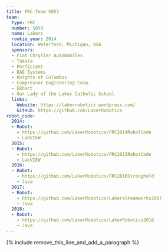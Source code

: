 ```yaml
---
title: FRC Team 5053
team:
  type: FRC
  number: 5053
  name: Lakers
  rookie_year: 2014
  location: Waterford, Michigan, USA
  sponsors:
  - Fiat Chrysler Automobiles
  - Takata
  - Perficient
  - BAE Systems
  - Knights of Columbus
  - Compressor Engineering Corp.
  - Ekhart
  - Our Lady of the Lakes Catholic School
  links:
    Website: https://lakerrobotics.wordpress.com/
    GitHub: https://github.com/LakerRobotics
robot_code:
  2014:
  - Robot:
    - https://github.com/LakerRobotics/FRC2014RobotCode
    - LabVIEW
  2015:
  - Robot:
    - https://github.com/LakerRobotics/FRC2015RobotCode
    - LabVIEW
  2016:
  - Robot:
    - https://github.com/LakerRobotics/FRC2016Stronghold
    - Java
  2017:
  - Robot:
    - https://github.com/LakerRobotics/LakersSteamworks2017
    - Java
  2018:
  - Robot:
    - https://github.com/LakerRobotics/LakerRobotics2018
    - Java
---
```


{% include remove_this_line_and_add_a_paragraph %}